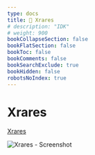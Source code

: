 ```yaml
---
type: docs
title: 🔷 Xrares
# description: "IDK"
# weight: 900
bookCollapseSection: false
bookFlatSection: false
bookToc: false
bookComments: false
bookSearchExclude: true
bookHidden: false
robotsNoIndex: true
---
```


# Xrares

[Xrares](https://www.xrares.com/?nt)

![Xrares - Screenshot](@img/xrares-screenshot.avif)
